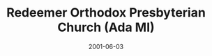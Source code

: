 ---
date: &id001 2001-06-03
end_date: null
location:
  address: 8605 E. Fulton Street
  city: Ada
  state: MI
minister:
- end: 2001-06-03
  name: Eric R. Hausler
  start: 1998-03-20
  type: Organizing Pastor
- end: null
  name: Eric R. Hausler
  start: 2001-06-03
  type: Pastor
- end: null
  name: John Currie
  start: 2013-01-01
  type: Pastor
- end: 2015-01-01
  name: James Mong
  start: 2009-01-01
  type: Associate Pastor
ministers:
- Eric R. Hausler
- Eric R. Hausler
- John Currie
- James Mong
name: Redeemer Orthodox Presbyterian Church
names:
- end: 2001-06-03
  name: Redeemer Orthodox Presbyterian Chapel
  start: 1998-03-20
- end: null
  name: Redeemer Orthodox Presbyterian Church
  start: 2001-06-03
origination_date: *id001
raw_data: "MI  Ada\nRedeemer Orthodox Presbyterian Chapel  (March 20, 1998\u2013June\
  \ 3, 2001)\nRedeemer Orthodox Presbyterian Church  (June 3, 2001\u2013 )\n8605 E.\
  \ Fulton Street\nOrg. Pastor: Eric R. Hausler, 1998\u20132001\nPastors: Eric R.\
  \ Hausler, 2001\u201313\nJohn Currie, 2013\u2013\nAssoc. Pastor: James Mong, 2009\u2013\
  15"
received_from: null
states:
- MI
status:
  active: true
  end_date: null
  reason: null
  received_from: null
  withdrawal_to: null
title: Redeemer Orthodox Presbyterian Church (Ada MI)
year_established:
- 2001

---